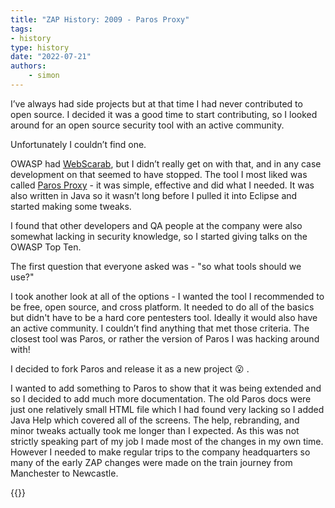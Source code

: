 ```yaml
---
title: "ZAP History: 2009 - Paros Proxy"
tags: 
- history
type: history
date: "2022-07-21"
authors:
    - simon
---
```


I’ve always had side projects but at that time I had never contributed to open source. I decided it was a good time to start contributing, so I looked around for an open source security tool with an active community. 

Unfortunately I couldn’t find one.

OWASP had [WebScarab](https://github.com/OWASP/OWASP-WebScarab), but I didn’t really get on with that, and in any case development on that seemed to have stopped.
The tool I most liked was called [Paros Proxy](https://sourceforge.net/projects/paros/) - it was simple, effective and did what I needed. It was also written in Java so it wasn’t long before I pulled it into Eclipse and started making some tweaks.

I found that other developers and QA people at the company were also somewhat lacking in security knowledge, so I started giving talks on the OWASP Top Ten.

The first question that everyone asked was - "so what tools should we use?"

I took another look at all of the options - I wanted the tool I recommended to be free, open source, and cross platform. It needed to do all of the basics but didn't have to be a hard core pentesters tool. Ideally it would also have an active community.
I couldn’t find anything that met those criteria. The closest tool was Paros, or rather the version of Paros I was hacking around with!

I decided to fork Paros and release it as a new project :open_mouth: . 

I wanted to add something to Paros to show that it was being extended and so I decided to add much more documentation.
The old Paros docs were just one relatively small HTML file which I had found very lacking so I added Java Help which covered all of the screens.
The help, rebranding, and minor tweaks actually took me longer than I expected.
As this was not strictly speaking part of my job I made most of the changes in my own time. 
However I needed to make regular trips to the company headquarters so many of the early ZAP changes were made on the train journey from Manchester to Newcastle.

{{<prevnext prevUrl="../2009a-the-pentest/" prevTitle="2009 - The Pentest" nextUrl="../2010a-why-the-name-zap/" nextTitle="2010 - Why the name ZAP?">}}